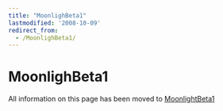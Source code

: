 ```yaml
---
title: "MoonlighBeta1"
lastmodified: '2008-10-09'
redirect_from:
  - /MoonlighBeta1/
---
```


MoonlighBeta1
=============

All information on this page has been moved to [MoonlightBeta1](/MoonlightBeta1)
